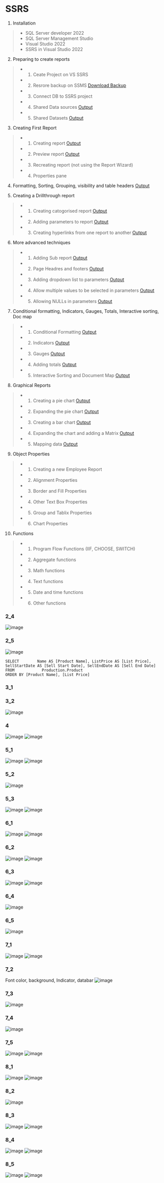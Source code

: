 # SSRS

1. Installation
>- SQL Server developer 2022
>- SQL Server Management Studio
>- Visual Studio 2022
>- SSRS in Visual Studio 2022

2. Preparing to create reports
>- 1. Ceate Project on VS SSRS
>- 2. Resrore backup on SSMS [Download Backup](https://learn.microsoft.com/en-us/sql/samples/adventureworks-install-configure?view=sql-server-ver16&tabs=ssms#download-backup-files)
>- 3. Connect DB to SSRS project 
>- 4. Shared Data sources [Output](#2_4)
>- 5. Shared Datasets [Output](#2_5)

3. Creating First Report
>- 1. Creating report [Output](#3_1)
>- 2. Preview report [Output](#3_2)
>- 3. Recreating report (not using the Report Wizard)
>- 4. Properties pane

4. Formatting, Sorting, Grouping, visibility and table headers [Output](#4)

5. Creating a Drillthrough report
>- 1. Creating catogorised report [Output](#5_1)
>- 2. Adding parameters to report [Output](#5_2)
>- 3. Creating hyperlinks from one report to another [Output](#5_3)
 
6. More advanced techniques
>- 1. Adding Sub report [Output](#6_1) 
>- 2. Page Headres and footers [Output](#6_2) 
>- 3. Adding dropdown list to parameters [Output](#6_3)
>- 4. Allow multiple values to be selected in parameters [Output](#6_4)
>- 5. Allowing NULLs in parameters [Output](#6_5)

7. Conditional formatting, Indicators, Gauges, Totals, Interactive sorting, Doc map
>- 1. Conditional Formatting [Output](#7_1) 
>- 2. Indicators [Output](#7_2)
>- 3. Gauges [Output](#7_3)
>- 4. Adding totals [Output](#7_4)
>- 5. Interactive Sorting and Document Map [Output](#7_5)

8. Graphical Reports
>- 1. Creating a pie chart [Output](#8_1)
>- 2. Expanding the pie chart [Output](#8_2)
>- 3. Creating a bar chart [Output](#8_3)
>- 4. Expanding the chart and adding a Matrix [Output](#8_4)
>- 5. Mapping data [Output](#8_5)

9. Object Properties
>- 1. Creating a new Employee Report
>- 2. Alignment Properties
>- 3. Border and Fill Properties
>- 4. Other Text Box Properties
>- 5. Group and Tablix Properties
>- 6. Chart Properties

10. Functions
>- 1. Program Flow Functions (IIF, CHOOSE, SWITCH)
>- 2. Aggregate functions
>- 3. Math functions
>- 4. Text functions
>- 5. Date and time functions
>- 6. Other functions

### 2_4
![image](https://github.com/hashinil/SSRS/assets/33922245/8efa83a9-7305-4d10-afc7-cd2e175e036f)

### 2_5
![image](https://github.com/hashinil/SSRS/assets/33922245/5bff90be-b093-498d-ba2c-0a51a7fd0278)
```
SELECT        Name AS [Product Name], ListPrice AS [List Price], SellStartDate AS [Sell Start Date], SellEndDate AS [Sell End Date]
FROM            Production.Product
ORDER BY [Product Name], [List Price]
```

### 3_1
### 3_2
![image](https://github.com/hashinil/SSRS/assets/33922245/bf74dcf9-2847-4472-a957-1cc9f38e6b85)

### 4
![image](https://github.com/hashinil/SSRS/assets/33922245/a307619b-2dde-4e7f-99be-b0e43ab5aad3)
![image](https://github.com/hashinil/SSRS/assets/33922245/1e11a9b3-6a1d-4b66-9cc1-406cc5d6cf72)

### 5_1
![image](https://github.com/hashinil/SSRS/assets/33922245/1dffa48b-595b-4c6c-a647-9ebfc0a2bd73)
![image](https://github.com/hashinil/SSRS/assets/33922245/4de2eb23-b4c1-41a2-930a-43140d3cb4f3)

### 5_2
![image](https://github.com/hashinil/SSRS/assets/33922245/db9cac74-0a57-481a-9b16-ae6c12067d47)

### 5_3
![image](https://github.com/hashinil/SSRS/assets/33922245/b6975912-f61c-425e-8d23-fa044c4a081b)
![image](https://github.com/hashinil/SSRS/assets/33922245/cd3435c0-ec1e-4c13-80dd-5eead64ec454)

### 6_1
![image](https://github.com/hashinil/SSRS/assets/33922245/bdc1bfb1-0729-4140-b404-94987a6c64b1)
![image](https://github.com/hashinil/SSRS/assets/33922245/44e23820-e2e3-4a3c-b1d3-134105fdf96b)

### 6_2
![image](https://github.com/hashinil/SSRS/assets/33922245/89959eb5-381d-4162-bb0f-460edbb0a0d9)
![image](https://github.com/hashinil/SSRS/assets/33922245/6f980740-dddd-453e-b43f-7840a8fbb6d6)

### 6_3
![image](https://github.com/hashinil/SSRS/assets/33922245/128c0ffc-769d-40bc-ab6d-ba1e8598dfeb)
![image](https://github.com/hashinil/SSRS/assets/33922245/86d0028d-4248-4e52-85df-567fc6627930)

### 6_4
![image](https://github.com/hashinil/SSRS/assets/33922245/6aa357ee-3383-491d-bc53-271a21ec12df)

### 6_5
![image](https://github.com/hashinil/SSRS/assets/33922245/53c0843a-55d9-4cd7-a2f2-354b0b7fbe1c)

### 7_1
![image](https://github.com/hashinil/SSRS/assets/33922245/55216269-687c-4b90-b4fb-678918cc0d74)
![image](https://github.com/hashinil/SSRS/assets/33922245/a3d59749-6c87-467d-80d4-687237bf7b3f)

### 7_2
Font color, background, Indicator, databar
![image](https://github.com/hashinil/SSRS/assets/33922245/f3ef16a6-5434-4960-aab9-5eb844530b7b)

### 7_3
![image](https://github.com/hashinil/SSRS/assets/33922245/b1a5b157-0393-4d73-8ec1-0ee0cda83fca)

### 7_4
![image](https://github.com/hashinil/SSRS/assets/33922245/3778ac5a-a5d7-49a8-93ab-ea472f583da4)

### 7_5
![image](https://github.com/hashinil/SSRS/assets/33922245/99f54fd8-83bc-4040-a1e9-5e2292551be7)
![image](https://github.com/hashinil/SSRS/assets/33922245/9e4e3f25-ec45-4351-9daa-c4185394b4da)

### 8_1
![image](https://github.com/hashinil/SSRS/assets/33922245/6e67031a-3c11-4845-812e-0a9c4f381b10)
![image](https://github.com/hashinil/SSRS/assets/33922245/41a9f1b8-2338-4d33-a6a5-7cc017970fd2)

### 8_2
![image](https://github.com/hashinil/SSRS/assets/33922245/66c7d384-9bfc-4d36-b69e-b2e82ff91387)

### 8_3
![image](https://github.com/hashinil/SSRS/assets/33922245/ded658fc-8fc6-40a0-85c8-391780ac53d8)
![image](https://github.com/hashinil/SSRS/assets/33922245/6bb44823-8eff-4fbd-a7ef-e9affab383a1)

### 8_4
![image](https://github.com/hashinil/SSRS/assets/33922245/fc4b38b3-1da2-4518-961d-5f38835a0352)
![image](https://github.com/hashinil/SSRS/assets/33922245/8ca16154-9478-4a0c-98ac-25948fc7202f)

### 8_5
![image](https://github.com/hashinil/SSRS/assets/33922245/02659c73-9c1b-4226-83cd-29344fb75f63)
![image](https://github.com/hashinil/SSRS/assets/33922245/b8c503c6-0b9b-49f9-9ae5-2d23eff675ba)

